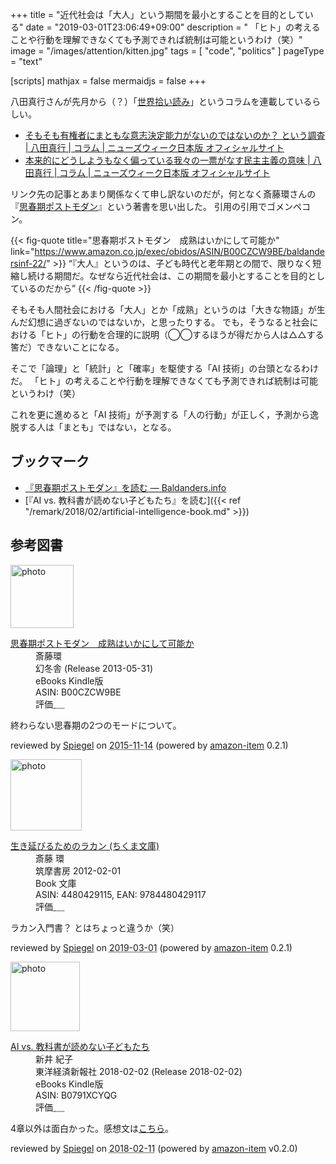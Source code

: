 +++
title = "近代社会は「大人」という期間を最小とすることを目的としている"
date = "2019-03-01T23:06:49+09:00"
description = " 「ヒト」の考えることや行動を理解できなくても予測できれば統制は可能というわけ（笑）"
image = "/images/attention/kitten.jpg"
tags = [ "code", "politics" ]
pageType = "text"

[scripts]
  mathjax = false
  mermaidjs = false
+++

八田真行さんが先月から（？）「[世界拾い読み](https://www.newsweekjapan.jp/hatta/ "世界拾い読み | コラム | ニューズウィーク日本版 オフィシャルサイト")」というコラムを連載しているらしい。

- [そもそも有権者にまともな意志決定能力がないのではないのか？ という調査 | 八田真行 | コラム | ニューズウィーク日本版 オフィシャルサイト](https://www.newsweekjapan.jp/hatta/2019/02/post-2.php)
- [本来的にどうしようもなく偏っている我々の一票がなす民主主義の意味 | 八田真行 | コラム | ニューズウィーク日本版 オフィシャルサイト](https://www.newsweekjapan.jp/hatta/2019/03/post-4.php)

リンク先の記事とあまり関係なくて申し訳ないのだが，何となく斎藤環さんの『[思春期ポストモダン](https://www.amazon.co.jp/exec/obidos/ASIN/B00CZCW9BE/baldandersinf-22/)』という著書を思い出した。
引用の引用でゴメンペコン。

{{< fig-quote title="思春期ポストモダン　成熟はいかにして可能か" link="https://www.amazon.co.jp/exec/obidos/ASIN/B00CZCW9BE/baldandersinf-22/" >}}
<q>『大人』というのは、子ども時代と老年期との間で、限りなく短縮し続ける期間だ。なぜなら近代社会は、この期間を最小とすることを目的としているのだから</q>
{{< /fig-quote >}}

そもそも人間社会における「大人」とか「成熟」というのは「大きな物語」が生んだ幻想に過ぎないのではないか，と思ったりする。
でも，そうなると社会における「ヒト」の行動を合理的に説明（◯◯するほうが得だから人は△△する筈だ）できないことになる。

そこで「論理」と「統計」と「確率」を駆使する「AI 技術」の台頭となるわけだ。
「ヒト」の考えることや行動を理解できなくても予測できれば統制は可能というわけ（笑）

これを更に進めると「AI 技術」が予測する「人の行動」が正しく，予測から逸脱する人は「まとも」ではない，となる。

## ブックマーク

- [『思春期ポストモダン』を読む — Baldanders.info](https://baldanders.info/spiegel/log2/000362.shtml)
- [『AI vs. 教科書が読めない子どもたち』を読む]({{< ref "/remark/2018/02/artificial-intelligence-book.md" >}})

## 参考図書

<div class="hreview">
  <div class="photo"><a class="item url" href="https://www.amazon.co.jp/%E6%80%9D%E6%98%A5%E6%9C%9F%E3%83%9D%E3%82%B9%E3%83%88%E3%83%A2%E3%83%80%E3%83%B3-%E6%88%90%E7%86%9F%E3%81%AF%E3%81%84%E3%81%8B%E3%81%AB%E3%81%97%E3%81%A6%E5%8F%AF%E8%83%BD%E3%81%8B-%E6%96%8E%E8%97%A4%E7%92%B0-ebook/dp/B00CZCW9BE?SubscriptionId=AKIAJYVUJ3DMTLAECTHA&tag=baldandersinf-22&linkCode=xm2&camp=2025&creative=165953&creativeASIN=B00CZCW9BE"><img src="https://images-fe.ssl-images-amazon.com/images/I/41H4JSiPBYL._SL160_.jpg" width="101" alt="photo"></a></div>
  <dl class="fn">
    <dt><a href="https://www.amazon.co.jp/%E6%80%9D%E6%98%A5%E6%9C%9F%E3%83%9D%E3%82%B9%E3%83%88%E3%83%A2%E3%83%80%E3%83%B3-%E6%88%90%E7%86%9F%E3%81%AF%E3%81%84%E3%81%8B%E3%81%AB%E3%81%97%E3%81%A6%E5%8F%AF%E8%83%BD%E3%81%8B-%E6%96%8E%E8%97%A4%E7%92%B0-ebook/dp/B00CZCW9BE?SubscriptionId=AKIAJYVUJ3DMTLAECTHA&tag=baldandersinf-22&linkCode=xm2&camp=2025&creative=165953&creativeASIN=B00CZCW9BE">思春期ポストモダン　成熟はいかにして可能か</a></dt>
	<dd>斎藤環</dd>
    <dd>幻冬舎 (Release 2013-05-31)</dd>
    <dd>eBooks Kindle版</dd>
    <dd>ASIN: B00CZCW9BE</dd>
    <dd>評価<abbr class="rating fa-sm" title="5">&nbsp;<i class="fas fa-star"></i>&nbsp;<i class="fas fa-star"></i>&nbsp;<i class="fas fa-star"></i>&nbsp;<i class="fas fa-star"></i>&nbsp;<i class="fas fa-star"></i></abbr></dd>
  </dl>
  <p class="description">終わらない思春期の2つのモードについて。</p>
  <p class="powered-by" >reviewed by <a href='#maker' class='reviewer'>Spiegel</a> on <abbr class="dtreviewed" title="2015-11-14">2015-11-14</abbr> (powered by <a href="https://github.com/spiegel-im-spiegel/amazon-item" >amazon-item</a> 0.2.1)</p>
</div>

<div class="hreview">
  <div class="photo"><a class="item url" href="https://www.amazon.co.jp/%E7%94%9F%E3%81%8D%E5%BB%B6%E3%81%B3%E3%82%8B%E3%81%9F%E3%82%81%E3%81%AE%E3%83%A9%E3%82%AB%E3%83%B3-%E3%81%A1%E3%81%8F%E3%81%BE%E6%96%87%E5%BA%AB-%E6%96%8E%E8%97%A4-%E7%92%B0/dp/4480429115?SubscriptionId=AKIAJYVUJ3DMTLAECTHA&tag=baldandersinf-22&linkCode=xm2&camp=2025&creative=165953&creativeASIN=4480429115"><img src="https://images-fe.ssl-images-amazon.com/images/I/51AEn5H3UCL._SL160_.jpg" width="114" alt="photo"></a></div>
  <dl class="fn">
    <dt><a href="https://www.amazon.co.jp/%E7%94%9F%E3%81%8D%E5%BB%B6%E3%81%B3%E3%82%8B%E3%81%9F%E3%82%81%E3%81%AE%E3%83%A9%E3%82%AB%E3%83%B3-%E3%81%A1%E3%81%8F%E3%81%BE%E6%96%87%E5%BA%AB-%E6%96%8E%E8%97%A4-%E7%92%B0/dp/4480429115?SubscriptionId=AKIAJYVUJ3DMTLAECTHA&tag=baldandersinf-22&linkCode=xm2&camp=2025&creative=165953&creativeASIN=4480429115">生き延びるためのラカン (ちくま文庫)</a></dt>
	<dd>斎藤 環</dd>
    <dd>筑摩書房 2012-02-01</dd>
    <dd>Book 文庫</dd>
    <dd>ASIN: 4480429115, EAN: 9784480429117</dd>
    <dd>評価<abbr class="rating fa-sm" title="5">&nbsp;<i class="fas fa-star"></i>&nbsp;<i class="fas fa-star"></i>&nbsp;<i class="fas fa-star"></i>&nbsp;<i class="fas fa-star"></i>&nbsp;<i class="fas fa-star"></i></abbr></dd>
  </dl>
  <p class="description">ラカン入門書？ とはちょっと違うか（笑）</p>
  <p class="powered-by" >reviewed by <a href='#maker' class='reviewer'>Spiegel</a> on <abbr class="dtreviewed" title="2019-03-01">2019-03-01</abbr> (powered by <a href="https://github.com/spiegel-im-spiegel/amazon-item" >amazon-item</a> 0.2.1)</p>
</div>

<div class="hreview">
  <div class="photo"><a class="item url" href="https://www.amazon.co.jp/AI-vs-%E6%95%99%E7%A7%91%E6%9B%B8%E3%81%8C%E8%AA%AD%E3%82%81%E3%81%AA%E3%81%84%E5%AD%90%E3%81%A9%E3%82%82%E3%81%9F%E3%81%A1-%E6%96%B0%E4%BA%95-%E7%B4%80%E5%AD%90-ebook/dp/B0791XCYQG?SubscriptionId=AKIAJYVUJ3DMTLAECTHA&tag=baldandersinf-22&linkCode=xm2&camp=2025&creative=165953&creativeASIN=B0791XCYQG"><img src="https://images-fe.ssl-images-amazon.com/images/I/51KFIJ%2BqpkL._SL160_.jpg" width="111" alt="photo"></a></div>
  <dl class="fn">
    <dt><a href="https://www.amazon.co.jp/AI-vs-%E6%95%99%E7%A7%91%E6%9B%B8%E3%81%8C%E8%AA%AD%E3%82%81%E3%81%AA%E3%81%84%E5%AD%90%E3%81%A9%E3%82%82%E3%81%9F%E3%81%A1-%E6%96%B0%E4%BA%95-%E7%B4%80%E5%AD%90-ebook/dp/B0791XCYQG?SubscriptionId=AKIAJYVUJ3DMTLAECTHA&tag=baldandersinf-22&linkCode=xm2&camp=2025&creative=165953&creativeASIN=B0791XCYQG">AI vs. 教科書が読めない子どもたち</a></dt>
	<dd>新井 紀子</dd>
    <dd>東洋経済新報社 2018-02-02 (Release 2018-02-02)</dd>
    <dd>eBooks Kindle版</dd>
    <dd>ASIN: B0791XCYQG</dd>
    <dd>評価<abbr class="rating fa-sm" title="4">&nbsp;<i class="fas fa-star"></i>&nbsp;<i class="fas fa-star"></i>&nbsp;<i class="fas fa-star"></i>&nbsp;<i class="fas fa-star"></i>&nbsp;<i class="far fa-star"></i></abbr></dd>
  </dl>
  <p class="description">4章以外は面白かった。感想文は<a href="/remark/2018/02/artificial-intelligence-book/">こちら</a>。</p>
  <p class="powered-by" >reviewed by <a href='#maker' class='reviewer'>Spiegel</a> on <abbr class="dtreviewed" title="2018-02-11">2018-02-11</abbr> (powered by <a href="https://github.com/spiegel-im-spiegel/amazon-item" >amazon-item</a> v0.2.0)</p>
</div>
